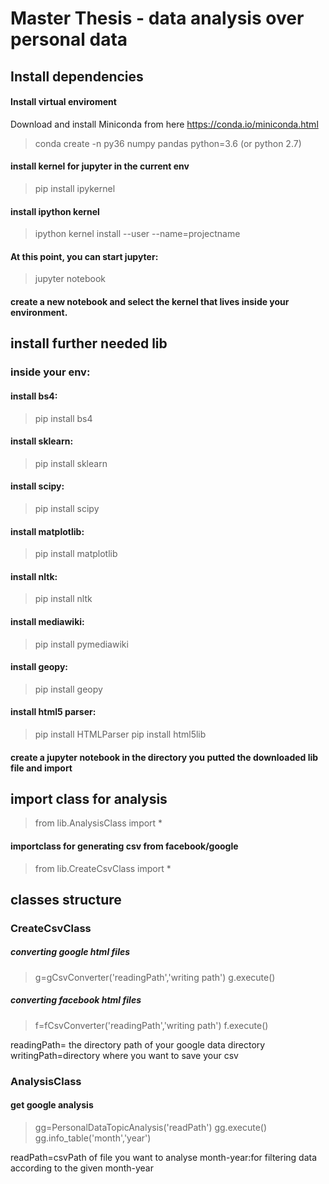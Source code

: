 # Master Thesis - data analysis over personal data

## Install dependencies

#### Install virtual enviroment
Download and install Miniconda from here https://conda.io/miniconda.html
>conda create -n py36 numpy pandas python=3.6 (or python 2.7)

#### install kernel for jupyter in the current env
>pip install ipykernel

#### install ipython kernel
>ipython kernel install --user --name=projectname

#### At this point, you can start jupyter:
>jupyter notebook

#### create a new notebook and select the kernel that lives inside your environment.

## install further needed lib

### inside your env:

#### install bs4:
>pip install bs4

#### install sklearn:
>pip install sklearn

#### install scipy:
>pip install scipy

#### install matplotlib:
>pip install matplotlib

#### install nltk:
>pip install nltk

#### install mediawiki:
>pip install pymediawiki

#### install geopy:
>pip install geopy

#### install html5 parser:
>pip install HTMLParser
>pip install html5lib

#### create a jupyter notebook in the directory you putted the downloaded lib file and import
## import class for analysis
>from lib.AnalysisClass import *

#### importclass for generating csv from facebook/google 
>from lib.CreateCsvClass import *

## classes structure

### CreateCsvClass

##### converting google html files
>g=gCsvConverter('readingPath','writing path')
>g.execute()

##### converting facebook html files
>f=fCsvConverter('readingPath','writing path')
>f.execute()

readingPath= the directory path of your google data directory
writingPath=directory where you want to save your csv

### AnalysisClass

#### get google analysis
>gg=PersonalDataTopicAnalysis('readPath')
>gg.execute()
>gg.info_table('month','year')

readPath=csvPath of file you want to analyse
month-year:for filtering data according to the given month-year










